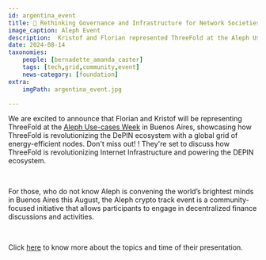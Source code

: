 ```yaml
---
id: argentina_event
title: 📣 Rethinking Governance and Infrastructure for Network Societies- Aleph Use-cases Week	
image_caption: Aleph Event
description:  Kristof and Florian represented ThreeFold at the Aleph Use-cases Week in Buenos Aires.
date: 2024-08-14
taxonomies:
    people: [bernadette_amanda_caster]
    tags: [tech,grid,community,event]
    news-category: [foundation]
extra:
    imgPath: argentina_event.jpg

---
```


We are excited to announce that Florian and Kristof will be representing ThreeFold at the [Aleph Use-cases Week](https://app.sola.day/event/aleph) in Buenos Aires, showcasing how ThreeFold is revolutionizing the DePIN ecosystem with a global grid of energy-efficient nodes. Don't miss out! ! They're set to discuss how ThreeFold is revolutionizing Internet Infrastructure and powering the DEPIN ecosystem.

<br/>

For those, who do not know Aleph is convening the world’s brightest minds in Buenos Aires this August, the Aleph crypto track event is a community-focused initiative that allows participants to engage in decentralized finance discussions and activities.

<br/>

Click [here](https://lu.ma/4p4tcvb5) to know more about the topics and time of their presentation.

